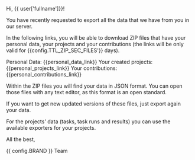 Hi, {{ user['fullname']}}!

You have recently requested to export all the data that we have from you in our server.

In the following links, you will be able to download ZIP files that have your personal data, your projects and your contributions (the links will be only valid for {{config.TTL_ZIP_SEC_FILES'}} days).

Personal Data: {{personal_data_link}}
Your created projects: {{personal_projects_link}}
Your contributions: {{personal_contributions_link}}

Within the ZIP files you will find your data in JSON format. You can open those files with any text editor, as this format is an open standard.

If you want to get new updated versions of these files, just export again your data.

For the projects' data (tasks, task runs and results) you can use the available exporters for your projects.

All the best,

{{ config.BRAND }} Team
